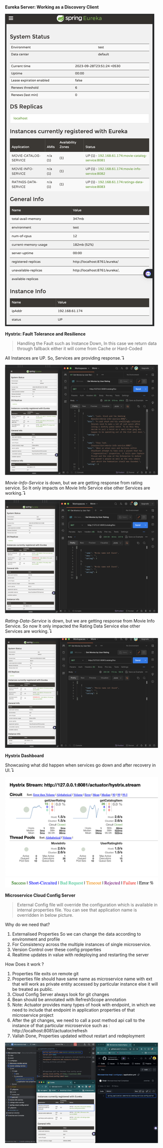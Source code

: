 **Eureka Server: Working as a Discovery Client**

![eureka.png](asset%2Feureka.png)

**Hystrix: Fault Tolerance and Resilience** 

> Handling the Fault such as Instance Down, In this case we return data through fallback either it will come from Cache or Hard-Coded

All Instances are UP. So, Services are providing response.↴

![allup.png](asset%2Fallup.png)

_Movie-Info-Service_ is down, but we are getting response from rating service. So It only impacts on Movie Info Service else other Services are working.↴

![moviedown.png](asset%2Fmoviedown.png)

_Rating-Data-Service_ is down, but we are getting response from Movie Info Service. So now It only impacted the Rating Data Service else other Services are working.↴

![ratingdown.png](asset%2Fratingdown.png)

**Hystrix Dashboard**

Showcasing what did happen when services go down and after recovery in UI.↴

![dashboard.png](asset%2Fdashboard.png)
![abbr.png](asset%2Fabbr.png)

**Microservice Cloud Config Server**

> External Config file will override the configuration which is available in internal properties file. You can see that application name is overridden in below picture.

Why do we need that?
1. Externalised Properties So we can change the data according to environment and profile
2. For Consistency across the multiple instances of single microservice.
3. Version Control over these config properties
4. Realtime updates in value with redeploying and restarting the server

How Does it work ?
1. Properties file exits on remote git 
2. Properties file should have same name as microservice name with ext that will work as private entity accessed by particular instance else it will be treated as public.
3. Cloud Config Server always look for git changes
4. Bean should be annotated with RefreshScope annotation 
5. Note: Actuator provides many types of hook with endpoint, in which we need to include that endpoint in application properties of that microservice project
6. After the git changes, we need to call a post method api call to the instance of that particular microservice such as : http://localhost:8081/actuator/refresh
7. Vallah Done, Properties updated without restart and redeployment

![config-server.png](asset%2Fconfig-server.png)
